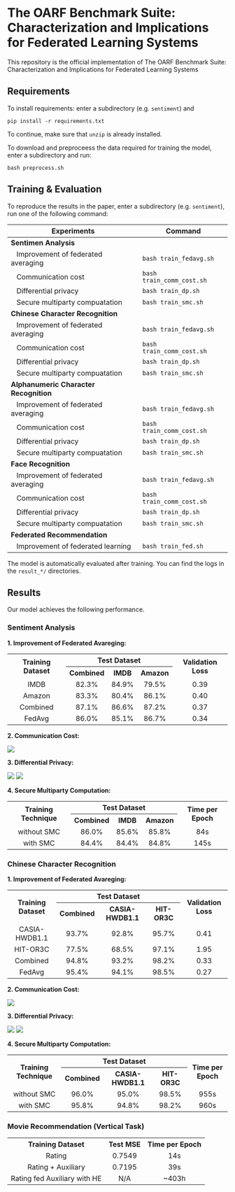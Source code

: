 # The OARF Benchmark Suite: Characterization and Implications for Federated Learning Systems

This repository is the official implementation of The OARF Benchmark Suite: Characterization and Implications for Federated Learning Systems

## Requirements

To install requirements: enter a subdirectory (e.g. `sentiment`) and

```setup
pip install -r requirements.txt
```

To continue, make sure that `unzip` is already installed.

To download and preproceess the data required for training the model, enter a subdirectory and run:
```preprocess
bash preprocess.sh
```



## Training & Evaluation

To reproduce the results in the paper, enter a subdirectory (e.g. `sentiment`), run one of the following command:

| Experiments                                                          | Command                     |
| -------------------------------------------------------------------- |-----------------------------|
| **Sentimen Analysis**                                                |                             |
| &nbsp;&nbsp; Improvement of federated averaging                      |`bash train_fedavg.sh`          |
| &nbsp;&nbsp; Communication cost                                      |`bash train_comm_cost.sh`       |
| &nbsp;&nbsp; Differential privacy                                    |`bash train_dp.sh`              |
| &nbsp;&nbsp; Secure multiparty compuatation                          |`bash train_smc.sh`             |
| **Chinese Character Recognition**                                    |                             |
| &nbsp;&nbsp; Improvement of federated averaging                      |`bash train_fedavg.sh`       |
| &nbsp;&nbsp; Communication cost                                      |`bash train_comm_cost.sh`    |
| &nbsp;&nbsp; Differential privacy                                    |`bash train_dp.sh`           |
| &nbsp;&nbsp; Secure multiparty compuatation                          |`bash train_smc.sh`          |
| **Alphanumeric Character Recognition**                                    |                             |
| &nbsp;&nbsp; Improvement of federated averaging                      |`bash train_fedavg.sh`       |
| &nbsp;&nbsp; Communication cost                                      |`bash train_comm_cost.sh`    |
| &nbsp;&nbsp; Differential privacy                                    |`bash train_dp.sh`           |
| &nbsp;&nbsp; Secure multiparty compuatation                          |`bash train_smc.sh`          |
| **Face Recognition**                                                 |                             |
| &nbsp;&nbsp; Improvement of federated averaging                      |`bash train_fedavg.sh`       |
| &nbsp;&nbsp; Communication cost                                      |`bash train_comm_cost.sh`    |
| &nbsp;&nbsp; Differential privacy                                    |`bash train_dp.sh`           |
| &nbsp;&nbsp; Secure multiparty compuatation                          |`bash train_smc.sh`          |
| **Federated Recommendation**                                         |                             |
| &nbsp;&nbsp; Improvement of federated learning                       |`bash train_fed.sh`              |

The model is automatically evaluated after training. You can find the logs in the `result_*/` directories.

## Results

Our model achieves the following performance.

### Sentiment Analysis

**1. Improvement of Federated Avareging:**

<table style="text-align:center;">
    <tbody>
        <tr>
            <th rowspan="2">Training Dataset
            </th>
            <th colspan="3">Test Dataset
            </th>
            <th rowspan="2">Validation Loss</th>
        </tr>
        <tr>
            <th>Combined</th>
            <th>IMDB</th>
            <th>Amazon</th>
        </tr>
        <tr>
            <td>IMDB
            </td>
            <td>82.3%
            </td>
            <td>84.9%
            </td>
            <td>79.5%
            </td>
            <td>0.39
            </td>
        </tr>
        <tr>
            <td>Amazon </td>
            <td>83.3% </td>
            <td>80.4%
            </td>
            <td>86.1%
            </td>
            <td>0.40 </td>
        </tr>
        <tr>
            <td>Combined
            </td>
            <td>87.1% </td>
            <td>86.6% </td>
            <td>87.2%
            </td>
            <td>0.37
            </td>
        </tr>
        <tr>
            <td>FedAvg</td>
            <td>86.0% </td>
            <td>85.1%
            </td>
            <td>86.7% </td>
            <td>0.34
            </td>
        </tr>
    </tbody>
</table>

**2. Communication Cost:**

![](./img/experiment-2-sentiment.svg)

**3. Differential Privacy:**

![](./img/experiment-3-sentiment.svg) ![](./img/experiment-3.1-sentiment.svg)

**4. Secure Multiparty Computation:**

<table style="text-align:center;">
    <tbody>
        <tr>
            <th rowspan="2">Training Technique</td>
            <th colspan="3">Test Dataset</td>
            <th rowspan="2">Time per Epoch</td>
        </tr>
        <tr>
            <th>Combined</td>
            <th>IMDB</td>
            <th>Amazon</td>
        </tr>
        <tr>
            <td>without SMC</td>
            <td>86.0% </td>
            <td>85.6% </td>
            <td>85.8% </td>
            <td>84s </td>
        </tr>
        <tr>
            <td>with SMC</td>
            <td>84.4%</td>
            <td>84.4% </td>
            <td>84.8%
            </td>
            <td>145s
            </td>
        </tr>
    </tbody>
</table>

### Chinese Character Recognition

**1. Improvement of Federated Avareging:**

<table style="text-align:center;">
    <tbody>
        <tr>
            <th rowspan="2">Training Dataset
            </th>
            <th colspan="3">Test Dataset
            </th>
            <th rowspan="2">Validation Loss</th>
        </tr>
        <tr>
            <th>Combined</th>
            <th>CASIA-HWDB1.1
            </th>
            <th>HIT-OR3C
            </th>
        </tr>
        <tr>
            <td>CASIA-HWDB1.1</td>
            <td>93.7%
            </td>
            <td>92.8%
            </td>
            <td>95.7% </td>
            <td>0.41
            </td>
        </tr>
        <tr>
            <td>HIT-OR3C</td>
            <td>77.5% </td>
            <td>68.5% </td>
            <td>97.1%
            </td>
            <td>1.95
            </td>
        </tr>
        <tr>
            <td>Combined</td>
            <td>94.8% </td>
            <td>93.2% </td>
            <td>98.2% </td>
            <td>0.33
            </td>
        </tr>
        <tr>
            <td>FedAvg</td>
            <td>95.4%
            </td>
            <td>94.1% </td>
            <td>98.5% </td>
            <td>0.27
            </td>
        </tr>
    </tbody>
</table>

**2. Communication Cost:**

![](./img/experiment-2-character.svg)

**3. Differential Privacy:**

![](./img/experiment-3-character.svg) ![](./img/experiment-3.1-character.svg)

**4. Secure Multiparty Computation:**

<table style="text-align:center;">
    <tbody>
        <tr>
            <th rowspan="2">Training Technique</th>
            <th colspan="3">Test Dataset</th>
            <th rowspan="2">Time per Epoch</th>
        </tr>
        <tr>
            <th>Combined</th>
            <th>CASIA-HWDB1.1</th>
            <th>HIT-OR3C
            </th>
        </tr>
        <tr>
            <td>without SMC</td>
            <td>96.0%</td>
            <td>95.0%
            </td>
            <td>98.5% </td>
            <td>955s
            </td>
        </tr>
        <tr>
            <td>with SMC</td>
            <td>95.8%</td>
            <td>94.8%
            </td>
            <td>98.2%
            </td>
            <td>960s
            </td>
        </tr>
    </tbody>
</table>


### Movie Recommendation (Vertical Task)


<table style="text-align:center;">
    <tbody>
        <tr>
            <th>Training Dataset
            </th>
            <th>Test MSE</th>
            <th>Time per Epoch
            </th>
        </tr>
        <tr>
            <td>Rating
            </td>
            <td>0.7549
            </td>
            <td>14s </td>
        </tr>
        <tr>
            <td>Rating + Auxiliary
            </td>
            <td>0.7195
            </td>
            <td>39s </td>
        </tr>
        <tr>
            <td>Rating fed Auxiliary with HE
            </td>
            <td>N/A </td>
            <td>~403h
            </td>
        </tr>
    </tbody>
</table>
